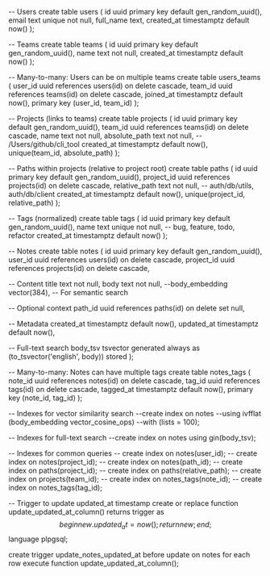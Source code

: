 -- Users
create table users (
  id uuid primary key default gen_random_uuid(),
  email text unique not null,
  full_name text,
  created_at timestamptz default now()
);

-- Teams
create table teams (
  id uuid primary key default gen_random_uuid(),
  name text not null,
  created_at timestamptz default now()
);

-- Many-to-many: Users can be on multiple teams
create table users_teams (
  user_id uuid references users(id) on delete cascade,
  team_id uuid references teams(id) on delete cascade,
  joined_at timestamptz default now(),
  primary key (user_id, team_id)
);

-- Projects (links to teams)
create table projects (
  id uuid primary key default gen_random_uuid(),
  team_id uuid references teams(id) on delete cascade,
  name text not null,
  absolute_path text not null,  -- /Users/github/cli_tool
  created_at timestamptz default now(),
  unique(team_id, absolute_path)
);

-- Paths within projects (relative to project root)
create table paths (
  id uuid primary key default gen_random_uuid(),
  project_id uuid references projects(id) on delete cascade,
  relative_path text not null,  -- auth/db/utils, auth/db/client
  created_at timestamptz default now(),
  unique(project_id, relative_path)
);

-- Tags (normalized)
create table tags (
  id uuid primary key default gen_random_uuid(),
  name text unique not null,  -- bug, feature, todo, refactor
  created_at timestamptz default now()
);

-- Notes
create table notes (
  id uuid primary key default gen_random_uuid(),
  user_id uuid references users(id) on delete cascade,
  project_id uuid references projects(id) on delete cascade,

  -- Content
  title text not null,
  body text not null,
  --body_embedding vector(384),  -- For semantic search

  -- Optional context
  path_id uuid references paths(id) on delete set null,

  -- Metadata
  created_at timestamptz default now(),
  updated_at timestamptz default now(),

  -- Full-text search
  body_tsv tsvector generated always as (to_tsvector('english', body)) stored
);

-- Many-to-many: Notes can have multiple tags
create table notes_tags (
  note_id uuid references notes(id) on delete cascade,
  tag_id uuid references tags(id) on delete cascade,
  tagged_at timestamptz default now(),
  primary key (note_id, tag_id)
);

-- Indexes for vector similarity search
--create index on notes
--using ivfflat (body_embedding vector_cosine_ops)
--with (lists = 100);

-- Indexes for full-text search
--create index on notes using gin(body_tsv);

-- Indexes for common queries
-- create index on notes(user_id);
-- create index on notes(project_id);
-- create index on notes(path_id);
-- create index on paths(project_id);
-- create index on paths(relative_path);
-- create index on projects(team_id);
-- create index on notes_tags(note_id);
-- create index on notes_tags(tag_id);

-- Trigger to update updated_at timestamp
create or replace function update_updated_at_column()
returns trigger as $$
begin
  new.updated_at = now();
  return new;
end;
$$ language plpgsql;

create trigger update_notes_updated_at
  before update on notes
  for each row
  execute function update_updated_at_column();